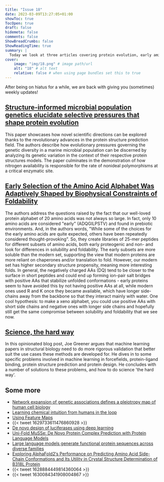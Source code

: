 ```yaml
---
title: "Issue 18"
date: 2023-03-09T13:27:05+01:00
showToc: true
TocOpen: true
draft: false
hidemeta: false
comments: false
ShowBreadCrumbs: false
ShowReadingTime: true
summary: |
  Today we look at three articles covering protein evolution, early amino acid selection, and machine learning validation in structural biology.
cover:
    image: "img/18.png" # image path/url
    alt: "18" # alt text
    relative: false # when using page bundles set this to true
---
```

After being on hiatus for a while, we are back with giving you (sometimes) weekly updates!

## [Structure-informed microbial population genetics elucidate selective pressures that shape protein evolution](https://doi.org/10.1126/sciadv.abq4632)
This paper showcases how novel scientific directions can be explored thanks to the revolutionary advances in the protein structure prediction field. The authors describe how evolutionary pressures governing the genetic diversity in a marine microbial population can be discerned by analyzing its genetic variation in the context of their respective protein structures models. The paper culminates in the demonstration of how nitrogen availability is responsible for the rate of nonideal polymorphisms at a critical enzymatic site.

## [Early Selection of the Amino Acid Alphabet Was Adaptively Shaped by Biophysical Constraints of Foldability](https://doi.org/10.1021/jacs.2c12987)
The authors address the questions raised by the fact that our well-loved protein alphabet of 20 amino acids was not always so large. In fact, only 10 amino acids are considered "early" (ADQGILPSTV) and found in prebiotic environments. And, in the authors words, "While some of the choices for the early amino acids are quite expected, others have been repeatedly considered thought-provoking". So, they create libraries of 25-mer peptides for different subsets of amino acids, both early proteogenic and non- and look for differences in solubility and foldability. The early subsets are more soluble than the modern set, supporting the view that modern proteins are more reliant on chaperones and/or translation to fold. However, our modern set has higher secondary structure propensity, meaning more interesting folds. In general, the negatively charged AAs (DQ) tend to be closer to the surface in short peptides and could end up forming ion-pair salt bridges with positive AAs that stabilize unfolded conformations - early proteins seem to have avoided this by not having positive AAs at all, while modern ones used R and K once they became available, which have longer side-chains away from the backbone so that they interact mainly with water. One cool hypothesis: to make a xeno alphabet, you could use positive AAs with short side chains and negative ones with longer side chains and hopefully still get the same compromise between solubility and foldability that we see now.

## [Science, the hard way](https://jgreener64.github.io/posts/science_the_hard_way/)
In this opinionated blog post, Joe Greener argues that machine learning papers in structural biology need to do more rigorous validation that better suit the use cases these methods are developed for. He dives in to some specific problems involved in machine learning in forcefields, protein-ligand binding, protein structure prediction and protein design. He concludes with a number of solutions to these problems, and how to do science 'the hard way'.

## Some more
- [Network expansion of genetic associations defines a pleiotropy map of human cell biology](https://www.nature.com/articles/s41588-023-01327-9)
- [Learning chemical intuition from humans in the loop](https://chemrxiv.org/engage/chemrxiv/article-details/63f89282897b18336f0c5a55)
- [Using Feature Maps](https://greglandrum.github.io/rdkit-blog/posts/2023-02-24-using-feature-maps.html)
- {{< tweet 1629733611476860928 >}}
- [De novo design of luciferases using deep learning](https://www.nature.com/articles/s41586-023-05696-3)
- [Uni-Fold MuSSe: De Novo Protein Complex Prediction with Protein Language Models](https://www.biorxiv.org/content/10.1101/2023.02.14.528571v1)
- [Large language models generate functional protein sequences across diverse families](https://www.nature.com/articles/s41587-022-01618-2)
- [Exploring AlphaFold2′s Performance on Predicting Amino Acid Side-Chain Conformations and Its Utility in Crystal Structure Determination of B318L Protein ](https://www.mdpi.com/1422-0067/24/3/2740)
- {{< tweet 1628884449814360064 >}}
- {{< tweet 1630084341908004867 >}}